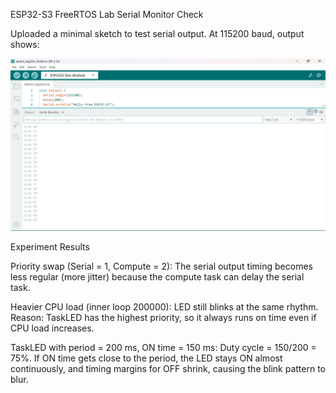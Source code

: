 ESP32-S3 FreeRTOS Lab
Serial Monitor Check

Uploaded a minimal sketch to test serial output.
At 115200 baud, output shows:


![image](https://github.com/jahossain/Exercise-L3/blob/main/Screenshot%202025-09-22%20202407.png)




Experiment Results

Priority swap (Serial = 1, Compute = 2):
The serial output timing becomes less regular (more jitter) because the compute task can delay the serial task.

Heavier CPU load (inner loop 200000):
LED still blinks at the same rhythm. Reason: TaskLED has the highest priority, so it always runs on time even if CPU load increases.

TaskLED with period = 200 ms, ON time = 150 ms:
Duty cycle = 150/200 = 75%.
If ON time gets close to the period, the LED stays ON almost continuously, and timing margins for OFF shrink, causing the blink pattern to blur.
